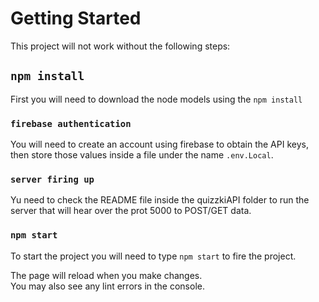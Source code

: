 # Getting Started
This project will not work without the following steps:

## `npm install`

First you will need to download the node models using the `npm install`


### `firebase authentication`

You will need to create an account using firebase to obtain the API keys, then store those values inside a file under the name `.env.Local`. 

### `server firing up`

Yu need to check the README file inside the quizzkiAPI folder to run the server that will hear over the prot 5000 to POST/GET data.

### `npm start`
 
To start the project you will need to type `npm start` to fire the project.


The page will reload when you make changes.\
You may also see any lint errors in the console.







